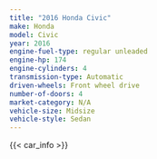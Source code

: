 ```yaml
---
title: "2016 Honda Civic"
make: Honda
model: Civic
year: 2016
engine-fuel-type: regular unleaded
engine-hp: 174
engine-cylinders: 4
transmission-type: Automatic
driven-wheels: Front wheel drive
number-of-doors: 4
market-category: N/A
vehicle-size: Midsize
vehicle-style: Sedan
---
```


{{< car_info >}}
